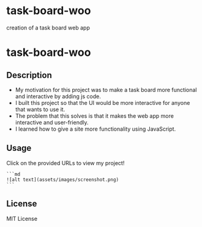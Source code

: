 # task-board-woo
creation of a task board web app

# task-board-woo

## Description

- My motivation for this project was to make a task board more functional and interactive by adding js code.
- I built this project so that the UI would be more interactive for anyone that wants to use it.
- The problem that this solves is that it makes the web app more interactive and user-friendly.
- I learned how to give a site more functionality using JavaScript.

## Usage

Click on the provided URLs to view my project!

    ```md
    ![alt text](assets/images/screenshot.png)
    ```

## License

MIT License